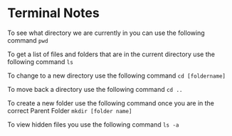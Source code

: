 # Terminal Notes

To see what directory we are currently in you can use the following command `pwd`

To get a list of files and folders that are in the current directory use the following command `ls`

To change to a new directory use the following command `cd [foldername]`

To move back a directory use the following command `cd ..`

To create a new folder use the following command once you are in the correct Parent Folder `mkdir [folder name]`

To view hidden files you use the following command `ls -a`
